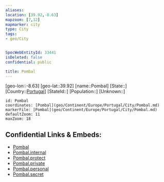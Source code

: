 ```yaml
---
aliases: 
location: [39.92,-8.63]
mapzoom: [7,12] 
mapmarker: city 
type: City
tags:
- geo/City


SpocWebEntityId: 33441
isDeleted: false
confidential: public

title: Pombal
---
```

[geo-lon::-8.63]
[geo-lat::39.92]
[name::Pombal]
[State::]
[Country::[Portugal](geo/Continent/Europe/Portugal.md)]
[StateId::]
[Population::]
[Unknown::]


```leaflet
id: Pombal
coordinates: [Pombal](geo/Continent/Europe/Portugal/City/Pombal.md)
markerFile: [Pombal](geo/Continent/Europe/Portugal/City/Pombal.md)
defaultZoom: 11 
maxZoom: 18
```


## Confidential Links & Embeds: 
- [Pombal](../../../../../../_public/geo/Continent/Europe/Portugal/City/Pombal.md) 
- [Pombal.internal](../../../../../../_internal/geo/Continent/Europe/Portugal/City/Pombal.internal.md) 
- [Pombal.protect](../../../../../../_protect/geo/Continent/Europe/Portugal/City/Pombal.protect.md) 
- [Pombal.private](../../../../../../_private/geo/Continent/Europe/Portugal/City/Pombal.private.md) 
- [Pombal.personal](../../../../../../_personal/geo/Continent/Europe/Portugal/City/Pombal.personal.md) 
- [Pombal.secret](../../../../../../_secret/geo/Continent/Europe/Portugal/City/Pombal.secret.md) 
